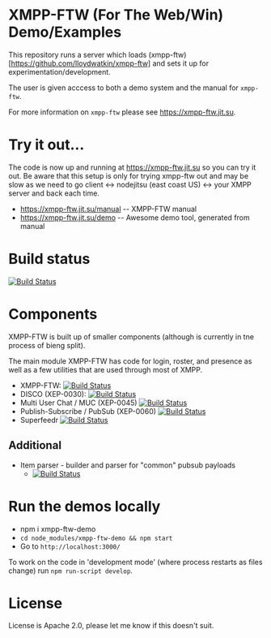 # XMPP-FTW (For The Web/Win) Demo/Examples

This repository runs a server which loads (xmpp-ftw)[https://github.com/lloydwatkin/xmpp-ftw] and sets it up for experimentation/development.

The user is given acccess to both a demo system and the manual for `xmpp-ftw`.

For more information on `xmpp-ftw` please see https://xmpp-ftw.jit.su.

# Try it out...

The code is now up and running at https://xmpp-ftw.jit.su so you can try it out. Be aware that this 
setup is only for trying xmpp-ftw out and may be slow as we need to go client ↔ nodejitsu (east coast US) ↔  your XMPP server and back each time.

* https://xmpp-ftw.jit.su/manual -- XMPP-FTW manual
* https://xmpp-ftw.jit.su/demo -- Awesome demo tool, generated from manual

# Build status

[![Build Status](https://secure.travis-ci.org/lloydwatkin/xmpp-ftw-demo.png)](http://travis-ci.org/lloydwatkin/xmpp-ftw-demo)

# Components

XMPP-FTW is built up of smaller components (although is currently in tne process of bieng split).

The main module XMPP-FTW has code for login, roster, and presence as well as a few utilities that are used through most of XMPP.

* XMPP-FTW: [![Build Status](https://secure.travis-ci.org/lloydwatkin/xmpp-ftw.png)](http://travis-ci.org/lloydwatkin/xmpp-ftw)
* DISCO (XEP-0030): [![Build Status](https://secure.travis-ci.org/lloydwatkin/xmpp-ftw-disco.png)](http://travis-ci.org/lloydwatkin/xmpp-ftw-disco)
* Multi User Chat / MUC (XEP-0045)  [![Build Status](https://secure.travis-ci.org/lloydwatkin/xmpp-ftw-muc.png)](http://travis-ci.org/lloydwatkin/xmpp-ftw-muc)
* Publish-Subscribe / PubSub (XEP-0060)  [![Build Status](https://secure.travis-ci.org/lloydwatkin/xmpp-ftw-pubsub.png)](http://travis-ci.org/lloydwatkin/xmpp-ftw-pubsub)
* Superfeedr  [![Build Status](https://secure.travis-ci.org/lloydwatkin/xmpp-ftw-superfeedr.png)](http://travis-ci.org/lloydwatkin/xmpp-ftw-superfeedr)

## Additional

* Item parser - builder and parser for "common" pubsub payloads
  * [![Build Status](https://secure.travis-ci.org/lloydwatkin/xmpp-ftw-item-parser.png)](http://travis-ci.org/lloydwatkin/xmpp-ftw-item-parser)

# Run the demos locally

* npm i xmpp-ftw-demo
* `cd node_modules/xmpp-ftw-demo && npm start`
* Go to `http://localhost:3000/`

To work on the code in 'development mode' (where process restarts as files change) run `npm run-script develop`.

# License

License is Apache 2.0, please let me know if this doesn't suit.
